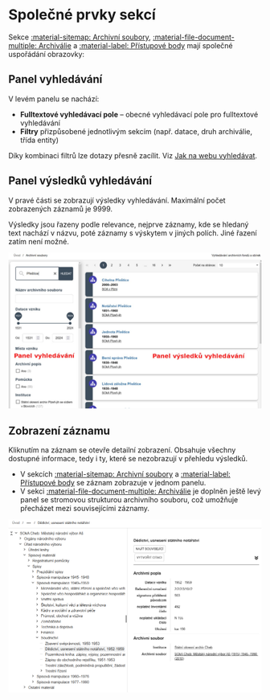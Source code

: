 ﻿# Společné prvky sekcí

Sekce [:material-sitemap: Archivní soubory](section-fund.md), [:material-file-document-multiple: Archiválie](section-archdesc.md) a [:material-label: Přístupové body](section-entity.md) mají společné uspořádání obrazovky:

## Panel vyhledávání

V levém panelu se nachází:

- **Fulltextové vyhledávací pole** – obecné vyhledávací pole pro fulltextové vyhledávání
- **Filtry** přizpůsobené jednotlivým sekcím (např. datace, druh archiválie, třída entity)

Díky kombinaci filtrů lze dotazy přesně zacílit. Viz [Jak na webu vyhledávat](../help/search.md).

## Panel výsledků vyhledávání

V pravé části se zobrazují výsledky vyhledávání. Maximální počet zobrazených záznamů je 9999.

Výsledky jsou řazeny podle relevance, nejprve záznamy, kde se hledaný text nachází v názvu, poté záznamy s výskytem v jiných polích. Jiné řazení zatím není možné.

![Ukázka filtru a výsledků vyhledávání](./img/search-results.jpg)

## Zobrazení záznamu

Kliknutím na záznam se otevře detailní zobrazení. Obsahuje všechny dostupné informace, tedy i ty, které se nezobrazují v&nbsp;přehledu výsledků.

- V sekcích [:material-sitemap: Archivní soubory](section-fund.md) a [:material-label: Přístupové body](section-entity.md) se záznam zobrazuje v jednom panelu.
- V sekci [:material-file-document-multiple: Archiválie](section-archdesc.md) je doplněn ještě levý panel se stromovou strukturou archivního souboru, což umožňuje přecházet mezi souvisejícími záznamy.

![Ukázka detailního zobrazení záznamu](./img/detail.png)